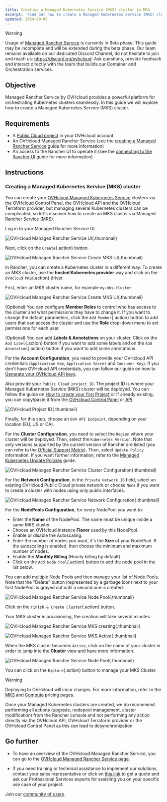 ```yaml
---
title: Creating a Managed Kubernetes Service (MKS) cluster in MRS
excerpt: 'Find out how to create a Managed Kubernetes Service (MKS) cluster on a Managed Rancher Service'
updated: 2024-08-06
---
```


> [!warning]
>
> Usage of [Managed Rancher Service](https://labs.ovhcloud.com/en/managed-rancher-service/) is currently in Beta phase.
> This guide may be incomplete and will be extended during the beta phase. Our team remains available on our dedicated Discord Channel, do not hesitate to join and reach us: <https://discord.gg/ovhcloud>. Ask questions, provide feedback and interact directly with the team that builds our Container and Orchestration services.
>

## Objective

Managed Rancher Service by OVHcloud provides a powerful platform for orchestrating Kubernetes clusters seamlessly. In this guide we will explore how to create a Managed Kubernetes Service (MKS) cluster.

## Requirements

- A [Public Cloud project](/links/public-cloud/public-cloud) in your OVHcloud account
- An OVHcloud Managed Rancher Service (see the [creating a Managed Rancher Service](/pages/public_cloud/containers_orchestration/managed_rancher_service/create-update-rancher) guide for more information)
- An access to the Rancher UI to operate it (see the [connecting to the Rancher UI](/pages/public_cloud/containers_orchestration/managed_rancher_service/create-update-rancher) guide for more information)

## Instructions

### Creating a Managed Kubernetes Service (MKS) cluster

You can create your [OVHcloud Managed Kubernetes Service](/links/public-cloud/kubernetes) clusters via the OVHcloud Control Panel, the OVHcloud API and the OVHcloud Terraform provider, but managing several Kubernetes clusters can be complicated, so let's discover how to create an MKS cluster via Managed Rancher Service (MRS).

Log in to your Managed Rancher Service UI.

![OVHcloud Managed Rancher Service UI](images/rancher-ui.png){.thumbnail}

Next, click on the `Create`{.action} button.

![OVHcloud Managed Rancher Service Create MKS UI](images/rancher-create.png){.thumbnail}

In Rancher, you can create a Kubernetes cluster in a different way. To create an MKS cluster, use the **hosted Kubernetes provider** way and click on the `OVHcloud MKS`{.action} driver.

First, enter an MKS cluster name, for example `my-mks-cluster`:

![OVHcloud Managed Rancher Service Create MKS UI](images/rancher-mks-name.png){.thumbnail}

(Optional) You can configure **Member Roles** to control who has access to the cluster and what permissions they have to change it. If you want to change the default parameters, click the `Add Member`{.action} button to add users that can access the cluster and use the **Role** drop-down menu to set permissions for each user.

(Optional) You can add **Labels & Annotations** on your cluster. Click on the `Add Label`{.action} button if you want to add some labels and on the `Add Annotation`{.action} button if you want to add some annotations.

For the **Account Configuration**, you need to provide your OVHcloud API credentials (`Application Key`, `Application Secret` and `Consumer Key`).
If you don't have OVHcloud API credentials, you can follow our guide on how to [Generate your OVHcloud API keys](/pages/manage_and_operate/api/first-steps#advanced-usage-pair-ovhcloud-apis-with-an-application).

Also provide your `Public Cloud project ID`. The project ID is where your Managed Kubernetes Service (MKS) cluster will be deployed. You can follow the guide on [How to create your first Project](/pages/public_cloud/compute/create_a_public_cloud_project) or if already existing, you can copy/paste it from the [OVHcloud Control Panel](/links/manager) or [API](https://eu.api.ovh.com/console-preview/?section=%2Fcloud&branch=v1#get-/cloud/project).

![OVHcloud Project ID](images/project-id.png){.thumbnail}

Finally, for this step, choose an `OVH API Endpoint`, depending on your location (EU, US or CA).

For the **Cluster Configuration**, you need to select the `Region` where your cluster will be deployed. Then, select the `Kubernetes Version`. Note that only versions supported by the current version of Rancher are listed (you can refer to the [Official Support Matrix](https://www.suse.com/suse-rancher/support-matrix/all-supported-versions)). Then, select `Update Policy` information. If you want further information, refer to the [Managed Kubernetes Update Policies](/pages/public_cloud/containers_orchestration/managed_kubernetes/change-security-update) guide.

![OVHcloud Managed Rancher Service Cluster Configuration](images/cluster-config.png){.thumbnail}

For the **Network Configuration**, in the `Private Network ID` field, select an existing OVHcloud Public Cloud private network or choose `None` if you want to create a cluster with nodes using only public interfaces.

![OVHcloud Managed Rancher Service Network Configuration](images/network-config.png){.thumbnail}

For the **NodePools Configuration**, for every NodePool you want to:

- Enter the **Name** of the NodePool. The name must be unique inside a same MKS cluster.
- Choose an OVHcloud instance **Flavor** used by this NodePool.
- Enable or disable the Autoscaling.
- Enter the number of nodes you want, it's the **Size** of your NodePool. If the autoscaling is enabled, then choose the minimum and maximum number of nodes.
- Enable the **Monthly Billing** (Hourly billing by default).
- Click on the `Add Node Pool`{.action} button to add the node pool in the list below.

You can add multiple Node Pools and then manage your list of Node Pools. Note that the "Delete" button (represented by a garbage icon) next to your first NodePool is grayed out until a second one is created.

![OVHcloud Managed Rancher Service Node Pool](images/nodepool.png){.thumbnail}

Click on the `Finish & Create Cluster`{.action} button.

Your MKS cluster is provisioning, the creation will take several minutes. 

![OVHcloud Managed Rancher Service MKS creating](images/mks-creating.png){.thumbnail}

![OVHcloud Managed Rancher Service MKS Active](images/mks-active.png){.thumbnail}

When the MKS cluster becomes `Active`, click on the name of your cluster in order to jump into the **Cluster** view and have more information.

![OVHcloud Managed Rancher Service Node Pool](images/mycluster.png){.thumbnail}

You can click on the `Explore`{.action} button to manage your MKS Cluster.

> [!warning]
>
> Deploying to OVHcloud will incur charges. For more information, refer to the [MKS](https://www.ovhcloud.com/fr/public-cloud/prices/#568) and [Compute](https://www.ovhcloud.com/fr/public-cloud/prices/) pricing pages.
>
> Once your Managed Kubernetes clusters are created, we do recommend performing all actions (upgrade, nodepool management, cluster modification) from the Rancher console and not performing any action directly via the OVHcloud API, OVHcloud Terraform provider or the OVHcloud Control Panel as this can lead to desynchronization.
>

## Go further

- To have an overview of the OVHcloud Managed Rancher Service, you can go to the [OVHcloud Managed Rancher Service page](https://www.ovhcloud.com/fr/public-cloud/managed-rancher-service/).

- If you need training or technical assistance to implement our solutions, contact your sales representative or click on [this link](/links/professional-services) to get a quote and ask our Professional Services experts for assisting you on your specific use case of your project.

Join our [community of users](/links/community).